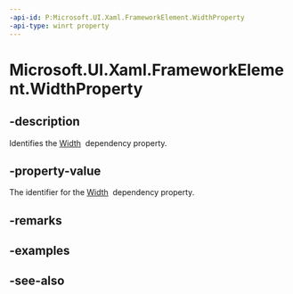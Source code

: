 ```yaml
---
-api-id: P:Microsoft.UI.Xaml.FrameworkElement.WidthProperty
-api-type: winrt property
---
```


<!-- Property syntax
public Microsoft.UI.Xaml.DependencyProperty WidthProperty { get; }
-->

# Microsoft.UI.Xaml.FrameworkElement.WidthProperty

## -description

Identifies the [Width](frameworkelement_width.md)  dependency property.

## -property-value

The identifier for the [Width](frameworkelement_width.md)  dependency property.

## -remarks

## -examples

## -see-also
